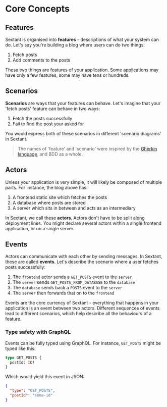 # Core Concepts

## Features

Sextant is organised into **features** - descriptions of what your system can do. Let's say you're building a blog where users can do two things:

1. Fetch posts
2. Add comments to the posts

These two things are features of your application. Some applications may have only a few features, some may have tens or hundreds.

## Scenarios

**Scenarios** are ways that your features can behave. Let's imagine that your 'fetch posts' feature can behave in two ways:

1. Fetch the posts successfully
2. Fail to find the post your asked for

You would express both of these scenarios in different 'scenario diagrams' in Sextant.

> The names of 'feature' and 'scenario' were inspired by the [Gherkin language](https://cucumber.io/docs/gherkin/reference/), and BDD as a whole.

## Actors

Unless your application is very simple, it will likely be composed of multiple parts. For instance, the blog above has:

1. A frontend static site which fetches the posts
2. A database where posts are stored
3. A server which sits in between and acts as an intermediary

In Sextant, we call these **actors**. Actors don't have to be split along deployment lines. You might declare several actors within a single frontend application, or on a single server.

## Events

Actors can communicate with each other by sending messages. In Sextant, these are called **events**. Let's describe the scenario where a user fetches posts successfully:

1. The `frontend` actor sends a `GET_POSTS` event to the `server`
2. The `server` sends `GET_POSTS_FROM_DATABASE` to the `database`
3. The `database` sends back a `POSTS` event to the `server`
4. The `server` then forwards that on to the `frontend`

Events are the core currency of Sextant - everything that happens in your application is an event between two actors. Different sequences of events lead to different scenarios, which help describe all the behaviours of a feature.

### Type safety with GraphQL

Events can be fully typed using GraphQL. For instance, `GET_POSTS` might be typed like this:

```graphql
type GET_POSTS {
  postId: ID!
}
```

Which would yield this event in JSON:

```json
{
  "type": "GET_POSTS",
  "postId": "some-id"
}
```

